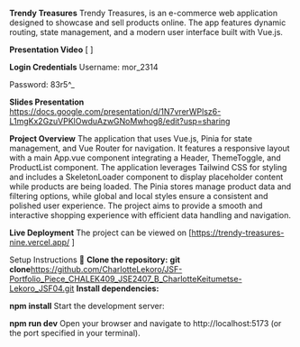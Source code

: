 **Trendy Treasures**
Trendy Treasures, is an e-commerce web application designed to showcase and sell products online. The app features dynamic routing, state management, and a modern user interface built with Vue.js.

**Presentation Video**
[ ]

**Login Credentials**
Username: mor_2314

Password: 83r5^_

**Slides Presentation**
https://docs.google.com/presentation/d/1N7vrerWPlsz6-L1mgKx2GzuVPKlOwduAzwGNoMwhog8/edit?usp=sharing

**Project Overview**
The application that uses Vue.js, Pinia for state management, and Vue Router for navigation. It features a responsive layout with a main App.vue component integrating a Header, ThemeToggle, and ProductList component. The application leverages Tailwind CSS for styling and includes a SkeletonLoader component to display placeholder content while products are being loaded. The Pinia stores manage product data and filtering options, while global and local styles ensure a consistent and polished user experience. The project aims to provide a smooth and interactive shopping experience with efficient data handling and navigation.

**Live Deployment**
The project can be viewed on [https://trendy-treasures-nine.vercel.app/ ]

Setup Instructions 📃
**Clone the repository:**
**git clone**https://github.com/CharlotteLekoro/JSF-Portfolio_Piece_CHALEK409_JSE2407_B_CharlotteKeitumetse-Lekoro_JSF04.git
**Install dependencies:**

**npm install**
Start the development server:

**npm run dev**
Open your browser and navigate to http://localhost:5173 (or the port specified in your terminal).
